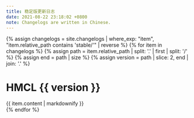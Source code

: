 ```yaml
---
title: 稳定版更新日志
date: 2021-08-22 23:18:02 +0800
note: Changelogs are written in Chinese.
---
```


{% assign changelogs = site.changelogs | where_exp: "item", "item.relative_path contains 'stable/'" | reverse %}
{% for item in changelogs %}
  {% assign path = item.relative_path |  split: '.' | first | split: '/' %}
  {% assign end = path | size %}
  {% assign version = path | slice: 2, end | join: '.' %}
  <h1 id="{% if forloop.index == 1 %}nowchange{% else %}HMCL-{{ version }}{% endif %}">HMCL {{ version }}</h1>
  <div>{{ item.content | markdownify }}</div>
{% endfor %}
